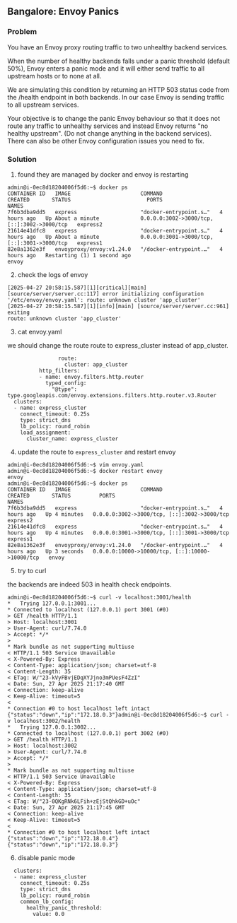## Bangalore: Envoy Panics

### Problem

You have an Envoy proxy routing traffic to two unhealthy backend services.

When the number of healthy backends falls under a panic threshold (default 50%), Envoy enters a panic mode and it will either send traffic to all upstream hosts or to none at all.

We are simulating this condition by returning an HTTP 503 status code from the /health endpoint in both backends. In our case Envoy is sending traffic to all upstream services.

Your objective is to change the panic Envoy behaviour so that it does not route any traffic to unhealthy services and instead Envoy returns "no healthy upstream". (Do not change anything in the backend services). There can also be other Envoy configuration issues you need to fix.


### Solution

1. found they are managed by docker and envoy is restarting

```
admin@i-0ec8d18204006f5d6:~$ docker ps
CONTAINER ID   IMAGE                      COMMAND                  CREATED       STATUS                        PORTS                                         NAMES
7f6b3dba9dd5   express                    "docker-entrypoint.s…"   4 hours ago   Up About a minute             0.0.0.0:3002->3000/tcp, [::]:3002->3000/tcp   express2
21614e41dfc8   express                    "docker-entrypoint.s…"   4 hours ago   Up About a minute             0.0.0.0:3001->3000/tcp, [::]:3001->3000/tcp   express1
82e8a1362e3f   envoyproxy/envoy:v1.24.0   "/docker-entrypoint.…"   4 hours ago   Restarting (1) 1 second ago                                                 envoy
```

2. check the logs of envoy 

```
[2025-04-27 20:58:15.587][1][critical][main] [source/server/server.cc:117] error initializing configuration '/etc/envoy/envoy.yaml': route: unknown cluster 'app_cluster'
[2025-04-27 20:58:15.587][1][info][main] [source/server/server.cc:961] exiting
route: unknown cluster 'app_cluster'
```

3. cat envoy.yaml

we should change the route route to express_cluster instead of app_cluster.

```
                route:
                  cluster: app_cluster
          http_filters:
          - name: envoy.filters.http.router
            typed_config:
              "@type": type.googleapis.com/envoy.extensions.filters.http.router.v3.Router
  clusters:
  - name: express_cluster
    connect_timeout: 0.25s
    type: strict_dns
    lb_policy: round_robin
    load_assignment:
      cluster_name: express_cluster
```

4. update the route to `express_cluster` and restart envoy

```
admin@i-0ec8d18204006f5d6:~$ vim envoy.yaml 
admin@i-0ec8d18204006f5d6:~$ docker restart envoy
envoy
admin@i-0ec8d18204006f5d6:~$ docker ps
CONTAINER ID   IMAGE                      COMMAND                  CREATED       STATUS         PORTS                                             NAMES
7f6b3dba9dd5   express                    "docker-entrypoint.s…"   4 hours ago   Up 4 minutes   0.0.0.0:3002->3000/tcp, [::]:3002->3000/tcp       express2
21614e41dfc8   express                    "docker-entrypoint.s…"   4 hours ago   Up 4 minutes   0.0.0.0:3001->3000/tcp, [::]:3001->3000/tcp       express1
82e8a1362e3f   envoyproxy/envoy:v1.24.0   "/docker-entrypoint.…"   4 hours ago   Up 3 seconds   0.0.0.0:10000->10000/tcp, [::]:10000->10000/tcp   envoy
```

5. try to curl

the backends are indeed 503 in health check endpoints.

```
admin@i-0ec8d18204006f5d6:~$ curl -v localhost:3001/health
*   Trying 127.0.0.1:3001...
* Connected to localhost (127.0.0.1) port 3001 (#0)
> GET /health HTTP/1.1
> Host: localhost:3001
> User-Agent: curl/7.74.0
> Accept: */*
> 
* Mark bundle as not supporting multiuse
< HTTP/1.1 503 Service Unavailable
< X-Powered-By: Express
< Content-Type: application/json; charset=utf-8
< Content-Length: 35
< ETag: W/"23-kVyFBvjEDqXYJjno3mPUesF4ZzI"
< Date: Sun, 27 Apr 2025 21:17:40 GMT
< Connection: keep-alive
< Keep-Alive: timeout=5
< 
* Connection #0 to host localhost left intact
{"status":"down","ip":"172.18.0.3"}admin@i-0ec8d18204006f5d6:~$ curl -v localhost:3002/health
*   Trying 127.0.0.1:3002...
* Connected to localhost (127.0.0.1) port 3002 (#0)
> GET /health HTTP/1.1
> Host: localhost:3002
> User-Agent: curl/7.74.0
> Accept: */*
> 
* Mark bundle as not supporting multiuse
< HTTP/1.1 503 Service Unavailable
< X-Powered-By: Express
< Content-Type: application/json; charset=utf-8
< Content-Length: 35
< ETag: W/"23-0QKgRNk6LFih+zEjStQhkGD+uOc"
< Date: Sun, 27 Apr 2025 21:17:45 GMT
< Connection: keep-alive
< Keep-Alive: timeout=5
< 
* Connection #0 to host localhost left intact
{"status":"down","ip":"172.18.0.4"}
{"status":"down","ip":"172.18.0.3"}
```

6. disable panic mode

```
  clusters:
  - name: express_cluster
    connect_timeout: 0.25s
    type: strict_dns
    lb_policy: round_robin
    common_lb_config:
      healthy_panic_threshold:
        value: 0.0
```
